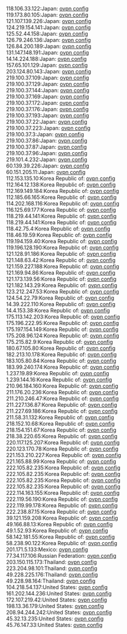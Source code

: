 118.106.33.122:Japan: [ovpn config](vpn/118_106_33_122.ovpn)  
119.173.80.105:Japan: [ovpn config](vpn/119_173_80_105.ovpn)  
121.107.139.226:Japan: [ovpn config](vpn/121_107_139_226.ovpn)  
124.219.154.141:Japan: [ovpn config](vpn/124_219_154_141.ovpn)  
125.52.44.158:Japan: [ovpn config](vpn/125_52_44_158.ovpn)  
126.79.246.136:Japan: [ovpn config](vpn/126_79_246_136.ovpn)  
126.84.200.189:Japan: [ovpn config](vpn/126_84_200_189.ovpn)  
131.147.148.191:Japan: [ovpn config](vpn/131_147_148_191.ovpn)  
14.14.224.188:Japan: [ovpn config](vpn/14_14_224_188.ovpn)  
157.65.101.129:Japan: [ovpn config](vpn/157_65_101_129.ovpn)  
203.124.80.143:Japan: [ovpn config](vpn/203_124_80_143.ovpn)  
219.100.37.109:Japan: [ovpn config](vpn/219_100_37_109.ovpn)  
219.100.37.129:Japan: [ovpn config](vpn/219_100_37_129.ovpn)  
219.100.37.144:Japan: [ovpn config](vpn/219_100_37_144.ovpn)  
219.100.37.169:Japan: [ovpn config](vpn/219_100_37_169.ovpn)  
219.100.37.172:Japan: [ovpn config](vpn/219_100_37_172.ovpn)  
219.100.37.176:Japan: [ovpn config](vpn/219_100_37_176.ovpn)  
219.100.37.193:Japan: [ovpn config](vpn/219_100_37_193.ovpn)  
219.100.37.22:Japan: [ovpn config](vpn/219_100_37_22.ovpn)  
219.100.37.223:Japan: [ovpn config](vpn/219_100_37_223.ovpn)  
219.100.37.3:Japan: [ovpn config](vpn/219_100_37_3.ovpn)  
219.100.37.86:Japan: [ovpn config](vpn/219_100_37_86.ovpn)  
219.100.37.87:Japan: [ovpn config](vpn/219_100_37_87.ovpn)  
219.100.37.96:Japan: [ovpn config](vpn/219_100_37_96.ovpn)  
219.101.4.232:Japan: [ovpn config](vpn/219_101_4_232.ovpn)  
60.139.39.226:Japan: [ovpn config](vpn/60_139_39_226.ovpn)  
60.151.205.11:Japan: [ovpn config](vpn/60_151_205_11.ovpn)  
112.153.135.10:Korea Republic of: [ovpn config](vpn/112_153_135_10.ovpn)  
112.164.12.138:Korea Republic of: [ovpn config](vpn/112_164_12_138.ovpn)  
112.169.149.184:Korea Republic of: [ovpn config](vpn/112_169_149_184.ovpn)  
112.185.66.165:Korea Republic of: [ovpn config](vpn/112_185_66_165.ovpn)  
114.202.168.116:Korea Republic of: [ovpn config](vpn/114_202_168_116.ovpn)  
116.125.69.177:Korea Republic of: [ovpn config](vpn/116_125_69_177.ovpn)  
118.219.44.141:Korea Republic of: [ovpn config](vpn/118_219_44_141.ovpn)  
118.219.44.141:Korea Republic of: [ovpn config](vpn/118_219_44_141.ovpn)  
118.42.75.4:Korea Republic of: [ovpn config](vpn/118_42_75_4.ovpn)  
118.46.19.59:Korea Republic of: [ovpn config](vpn/118_46_19_59.ovpn)  
119.194.159.40:Korea Republic of: [ovpn config](vpn/119_194_159_40.ovpn)  
119.196.128.190:Korea Republic of: [ovpn config](vpn/119_196_128_190.ovpn)  
121.128.91.186:Korea Republic of: [ovpn config](vpn/121_128_91_186.ovpn)  
121.148.63.42:Korea Republic of: [ovpn config](vpn/121_148_63_42.ovpn)  
121.159.227.188:Korea Republic of: [ovpn config](vpn/121_159_227_188.ovpn)  
121.169.94.86:Korea Republic of: [ovpn config](vpn/121_169_94_86.ovpn)  
121.173.139.56:Korea Republic of: [ovpn config](vpn/121_173_139_56.ovpn)  
121.182.143.29:Korea Republic of: [ovpn config](vpn/121_182_143_29.ovpn)  
123.212.247.53:Korea Republic of: [ovpn config](vpn/123_212_247_53.ovpn)  
124.54.22.79:Korea Republic of: [ovpn config](vpn/124_54_22_79.ovpn)  
14.39.222.110:Korea Republic of: [ovpn config](vpn/14_39_222_110.ovpn)  
14.4.153.38:Korea Republic of: [ovpn config](vpn/14_4_153_38.ovpn)  
175.113.142.203:Korea Republic of: [ovpn config](vpn/175_113_142_203.ovpn)  
175.196.222.95:Korea Republic of: [ovpn config](vpn/175_196_222_95.ovpn)  
175.197.154.149:Korea Republic of: [ovpn config](vpn/175_197_154_149.ovpn)  
175.208.96.124:Korea Republic of: [ovpn config](vpn/175_208_96_124.ovpn)  
175.215.82.9:Korea Republic of: [ovpn config](vpn/175_215_82_9.ovpn)  
180.67.105.80:Korea Republic of: [ovpn config](vpn/180_67_105_80.ovpn)  
182.213.10.178:Korea Republic of: [ovpn config](vpn/182_213_10_178.ovpn)  
183.105.80.84:Korea Republic of: [ovpn config](vpn/183_105_80_84.ovpn)  
183.99.240.174:Korea Republic of: [ovpn config](vpn/183_99_240_174.ovpn)  
1.237.19.89:Korea Republic of: [ovpn config](vpn/1_237_19_89.ovpn)  
1.239.144.16:Korea Republic of: [ovpn config](vpn/1_239_144_16.ovpn)  
210.96.184.160:Korea Republic of: [ovpn config](vpn/210_96_184_160.ovpn)  
211.176.20.236:Korea Republic of: [ovpn config](vpn/211_176_20_236.ovpn)  
211.210.246.47:Korea Republic of: [ovpn config](vpn/211_210_246_47.ovpn)  
211.227.136.87:Korea Republic of: [ovpn config](vpn/211_227_136_87.ovpn)  
211.227.69.186:Korea Republic of: [ovpn config](vpn/211_227_69_186.ovpn)  
211.58.31.132:Korea Republic of: [ovpn config](vpn/211_58_31_132.ovpn)  
218.152.10.68:Korea Republic of: [ovpn config](vpn/218_152_10_68.ovpn)  
218.154.151.67:Korea Republic of: [ovpn config](vpn/218_154_151_67.ovpn)  
218.38.220.65:Korea Republic of: [ovpn config](vpn/218_38_220_65.ovpn)  
220.117.125.207:Korea Republic of: [ovpn config](vpn/220_117_125_207.ovpn)  
220.123.170.78:Korea Republic of: [ovpn config](vpn/220_123_170_78.ovpn)  
221.153.210.227:Korea Republic of: [ovpn config](vpn/221_153_210_227.ovpn)  
221.165.88.99:Korea Republic of: [ovpn config](vpn/221_165_88_99.ovpn)  
222.105.82.235:Korea Republic of: [ovpn config](vpn/222_105_82_235.ovpn)  
222.105.82.235:Korea Republic of: [ovpn config](vpn/222_105_82_235.ovpn)  
222.105.82.235:Korea Republic of: [ovpn config](vpn/222_105_82_235.ovpn)  
222.105.82.235:Korea Republic of: [ovpn config](vpn/222_105_82_235.ovpn)  
222.114.163.155:Korea Republic of: [ovpn config](vpn/222_114_163_155.ovpn)  
222.119.56.190:Korea Republic of: [ovpn config](vpn/222_119_56_190.ovpn)  
222.119.99.178:Korea Republic of: [ovpn config](vpn/222_119_99_178.ovpn)  
222.238.87.15:Korea Republic of: [ovpn config](vpn/222_238_87_15.ovpn)  
39.121.159.208:Korea Republic of: [ovpn config](vpn/39_121_159_208.ovpn)  
49.166.88.13:Korea Republic of: [ovpn config](vpn/49_166_88_13.ovpn)  
49.1.52.93:Korea Republic of: [ovpn config](vpn/49_1_52_93.ovpn)  
58.142.181.55:Korea Republic of: [ovpn config](vpn/58_142_181_55.ovpn)  
58.238.90.122:Korea Republic of: [ovpn config](vpn/58_238_90_122.ovpn)  
201.171.5.133:Mexico: [ovpn config](vpn/201_171_5_133.ovpn)  
77.34.117.106:Russian Federation: [ovpn config](vpn/77_34_117_106.ovpn)  
203.150.115.173:Thailand: [ovpn config](vpn/203_150_115_173.ovpn)  
223.204.98.101:Thailand: [ovpn config](vpn/223_204_98_101.ovpn)  
49.228.225.176:Thailand: [ovpn config](vpn/49_228_225_176.ovpn)  
49.228.98.164:Thailand: [ovpn config](vpn/49_228_98_164.ovpn)  
104.218.54.137:United States: [ovpn config](vpn/104_218_54_137.ovpn)  
161.202.144.236:United States: [ovpn config](vpn/161_202_144_236.ovpn)  
172.107.219.42:United States: [ovpn config](vpn/172_107_219_42.ovpn)  
198.13.36.179:United States: [ovpn config](vpn/198_13_36_179.ovpn)  
208.94.244.242:United States: [ovpn config](vpn/208_94_244_242.ovpn)  
45.32.13.235:United States: [ovpn config](vpn/45_32_13_235.ovpn)  
45.76.147.33:United States: [ovpn config](vpn/45_76_147_33.ovpn)  
